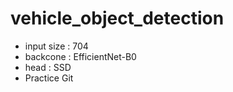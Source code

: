 # vehicle_object_detection

- input size : 704
- backcone : EfficientNet-B0
- head : SSD
- Practice Git
